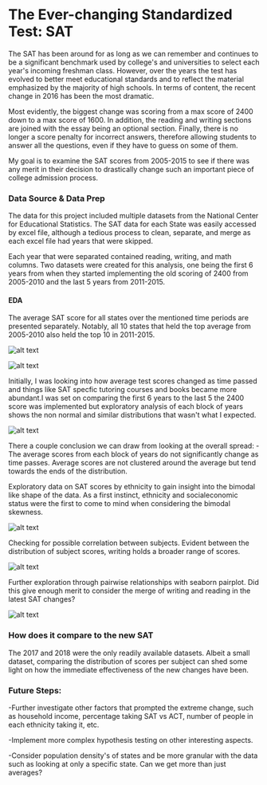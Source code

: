 # The Ever-changing Standardized Test: SAT

The SAT has been around for as long as we can remember and continues to be a significant benchmark used by college's and universities to select each year's incoming freshman class. However, over the years the test has evolved to better meet educational standards and to reflect the material emphasized by the majority of high schools. In terms of content, the recent change in 2016 has been the most dramatic. 


Most evidently, the biggest change was scoring from a max score of 2400 down to a max score of 1600. In addition, the reading and writing sections are joined with the essay being an optional section. Finally, there is no longer a score penalty for incorrect answers, therefore allowing students to answer all the questions, even if they have to guess on some of them.

My goal is to examine the SAT scores from 2005-2015 to see if there was any merit in their decision to drastically change such an important piece of college admission process.

### Data Source & Data Prep

The data for this project included multiple datasets from the National Center for Educational Statistics. The SAT data for each State was easily accessed by excel file, although a tedious process to clean, separate, and merge as each excel file had years that were skipped. 


Each year that were separated contained reading, writing, and math columns. Two datasets were created for this analysis, one being the first 6 years from when they started implementing the old scoring of 2400 from 2005-2010 and the last 5 years from 2011-2015.

#### EDA

The average SAT score for all states over the mentioned time periods are presented separately. Notably, all 10 states that held the top average from 2005-2010 also held the top 10 in 2011-2015.



![alt text](https://github.com/phamc4/SAT_/blob/master/img/AverageSAT2005_2010.png)

![alt text](https://github.com/phamc4/SAT_/blob/master/img/AverageSAT2011_2015.png)


Initially, I was looking into how average test scores changed as time passed and things like SAT specfic tutoring courses and books became more abundant.I was set on comparing the first 6 years to the last 5 the 2400 score was implemented but exploratory analysis of each block of years shows the non normal and similar distributions that wasn't what I expected.

![alt text](https://github.com/phamc4/SAT_/blob/master/img/Comparison.png)

There a couple conclusion we can draw from looking at the overall spread: -The average scores from each block of years do not significantly change as time passes. Average scores are not clustered around the average but tend towards the ends of the distribution.



Exploratory data on SAT scores by ethnicity to gain insight into the bimodal like shape of the data. As a first instinct, ethnicity and socialeconomic status were the first to come to mind when considering the bimodal skewness. 

![alt text](https://github.com/phamc4/SAT_/blob/master/img/ethnicity_comparison.png)

Checking for possible correlation between subjects. Evident between the distribution of subject scores, writing holds a broader range of scores. 

![alt text](https://github.com/phamc4/SAT_/blob/master/img/subject_comparison.png)

Further exploration through pairwise relationships with seaborn pairplot. Did this give enough merit to consider the merge of writing and reading in the latest SAT changes?

![alt text](https://github.com/phamc4/SAT_/blob/master/img/pairwise_compare_3_subjects.png)


### How does it compare to the new SAT

The 2017 and 2018 were the only readily available datasets. Albeit a small dataset, comparing the distribution of scores per subject can shed some light on how the immediate effectiveness of the new changes have been.



### Future Steps:

-Further investigate other factors that prompted the extreme change, such as household income, percentage taking SAT vs ACT, number of people in each ethnicity taking it, etc.

-Implement more complex hypothesis testing on other interesting aspects.

-Consider population density's of states and be more granular with the data such as looking at only a specific state. Can we get more than just averages?



